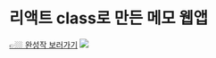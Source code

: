 
<h1>리액트 class로 만든 메모 웹앱</h1>

<a href="https://rjhee.github.io/memoApp/" target="_blank">👉🏼 완성작 보러가기</a>
<img src="https://user-images.githubusercontent.com/87287296/138563145-fb7ecad2-1287-4624-9911-53e6a50473da.png">
